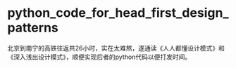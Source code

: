 # python_code_for_head_first_design_patterns

北京到南宁的高铁往返共26小时，实在太难熬，遂通读《人人都懂设计模式》和《深入浅出设计模式》，顺便实现后者的python代码以便打发时间。
